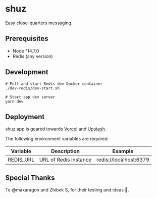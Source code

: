 # shuz
Easy close-quarters messaging.

## Prerequisites
* Node ^14.7.0
* Redis (any version)

## Development

```
# Pull and start Redis dev Docker container
./dev-redis/dev-start.sh

# Start app dev server
yarn dev
```

## Deployment
shuz.app is geared towards [Vercel](https://vercel.com/) and [Upstash](https://upstash.com/).

The following environment variables are required:

| Variable | Description | Example
| --- | --- | --- |
| REDIS_URL | URL of Redis instance | redis://localhost:6379 | 

## Special Thanks

To @maxaragon and Zhibek S, for their testing and ideas 🙏.
